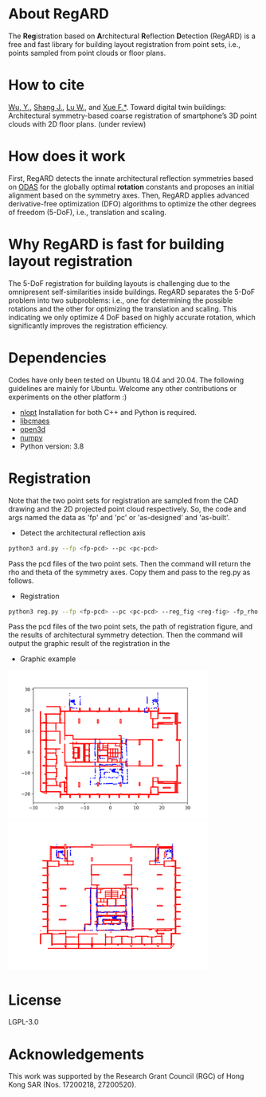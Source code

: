 # About RegARD

The **Reg**istration based on **A**rchitectural **R**eflection **D**etection (RegARD) is a free and fast library for building layout registration from point sets, i.e., points sampled from point clouds or floor plans.

# How to cite

[Wu, Y.](wuyijie@hku.hk), [Shang J.](jgshang@cug.edu.cn), [Lu W.](wilsonlu@hku.hk), and [Xue F.*](xuef@hku.hk). Toward digital twin buildings: Architectural symmetry-based coarse registration of smartphone’s 3D point clouds with 2D floor plans. (under review)

# How does it work

First, RegARD detects the innate architectural reflection symmetries based on [ODAS](//github.com/ffxue/odas) for the globally optimal **rotation** constants and proposes an initial alignment based on the symmetry axes. 
Then, RegARD applies advanced derivative-free optimization (DFO) algorithms to optimize the other degrees of freedom (5-DoF), i.e., translation and scaling. 

# Why RegARD is fast for building layout registration
The 5-DoF registration for building layouts is challenging due to the omnipresent self-similarities inside buildings. RegARD separates the 5-DoF problem into two subproblems: i.e., one for determining the possible rotations and the other for optimizing the translation and scaling. This indicating we only optimize 4 DoF based on highly accurate rotation, which significantly improves the registration efficiency. 

# Dependencies

Codes have only been tested on Ubuntu 18.04 and 20.04. The following guidelines are mainly for Ubuntu. 
Welcome any other contributions or experiments on the other platform :)

- [nlopt](//nlopt.readthedocs.io/) 
Installation for both C++ and Python is required. 
- [libcmaes](//github.com/beniz/libcmaes)   
- [open3d](//pypi.org/project/open3d/)
- [numpy](//pypi.org/project/numpy/)
- Python version: 3.8

# Registration

Note that the two point sets for registration are sampled from the CAD drawing and the 2D projected point cloud respectively. So, the code and args named the data as 'fp' and 'pc' or 'as-designed' and 'as-built'.

- Detect the architectural reflection axis
```sh
python3 ard.py --fp <fp-pcd> --pc <pc-pcd>
```
Pass the pcd files of the two point sets. Then the command will return the rho and theta of the symmetry axes. Copy them and pass to the reg.py as follows.

- Registration
```sh
python3 reg.py --fp <fp-pcd> --pc <pc-pcd> --reg_fig <reg-fig> -fp_rho <fp_rho> --fp_theta <fp_theta> --pc_rho <pc_rho> --pc_theta <pc_theta>
```
Pass the pcd files of the two point sets, the path of registration figure, and the results of architectural symmetry detection. Then the command will output the graphic result of the registration in the <reg-fig>
- Graphic example
<img src="./before.png" alt="Before registration" width="400"/>
<img src="./after.png" alt="After registration" width="400"/>


# License

LGPL-3.0

# Acknowledgements

This work was supported by the Research Grant Council (RGC) of Hong Kong SAR (Nos. 17200218, 27200520).
